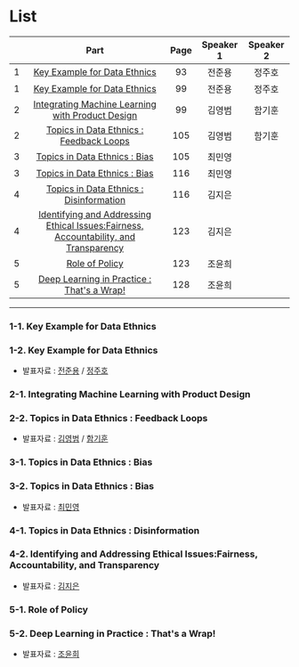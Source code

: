 # List
| | Part | Page | Speaker 1 | Speaker 2 |
|:-:|:-----:|:----:|:---------:|:---------:|
|1|[Key Example for Data Ethnics](#1-1)|93|전준용|정주호|
|1|[Key Example for Data Ethnics](#1-2)|99|전준용|정주호|
|2|[Integrating Machine Learning with Product Design](#2-1)|99|김영범|함기훈|
|2|[Topics in Data Ethnics : Feedback Loops](#2-2)|105|김영범|함기훈|
|3|[Topics in Data Ethnics : Bias](#3-1)|105|최민영| |
|3|[Topics in Data Ethnics : Bias](#3-2)|116|최민영| |
|4|[Topics in Data Ethnics : Disinformation](#4-1)|116|김지은| |
|4|[Identifying and Addressing Ethical Issues:Fairness, Accountability, and Transparency](#4-2)|123|김지은| |
|5|[Role of Policy](#5-1)|123|조윤희| |
|5|[Deep Learning in Practice : That's a Wrap!](#5-2)|128|조윤희| |



---

<div id="1-1"></div>
<div id="1-2"></div>

### 1-1. Key Example for Data Ethnics
### 1-2. Key Example for Data Ethnics
* 발표자료 : [전준용]() / [정주호](3rd_week_Sun_01_juho.pdf)

    

<div id="2-1"></div>
<div id="2-2"></div>
    
### 2-1. Integrating Machine Learning with Product Design
### 2-2. Topics in Data Ethnics : Feedback Loops
* 발표자료 : [김영범]() / [함기훈](3rd_week_Sun_02_ham.md)    


<div id="3-1"></div>
<div id="3-2"></div>

### 3-1. Topics in Data Ethnics : Bias
### 3-2. Topics in Data Ethnics : Bias
* 발표자료 : [최민영](3rd_week_Sun_03_최민영.pdf)
    




<div id="4-1"></div>
<div id="4-2"></div>

### 4-1. Topics in Data Ethnics : Disinformation
### 4-2. Identifying and Addressing Ethical Issues:Fairness, Accountability, and Transparency
* 발표자료 : [김지은]()
    




<div id="5-1"></div>
<div id="5-2"></div>

### 5-1. Role of Policy
### 5-2. Deep Learning in Practice : That's a Wrap!
* 발표자료 : [조윤희]()
  